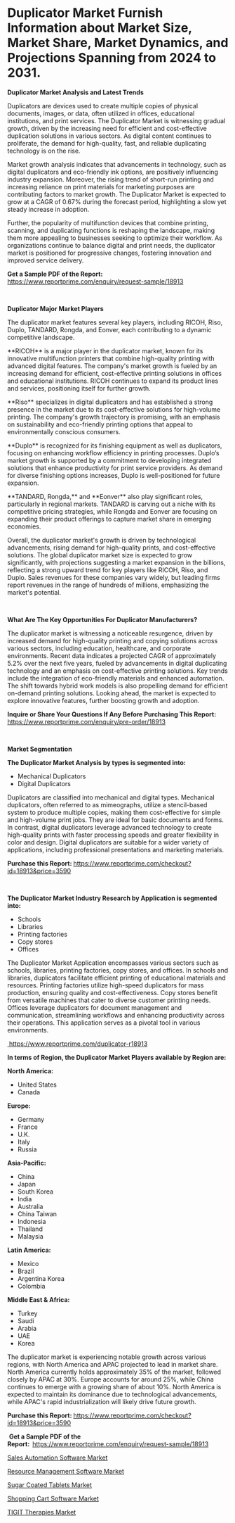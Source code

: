 <p><h1>Duplicator Market Furnish Information about Market Size, Market Share, Market Dynamics, and Projections Spanning from 2024 to 2031.</h1></p><p><strong>Duplicator Market Analysis and Latest Trends</strong></p>
<p><p>Duplicators are devices used to create multiple copies of physical documents, images, or data, often utilized in offices, educational institutions, and print services. The Duplicator Market is witnessing gradual growth, driven by the increasing need for efficient and cost-effective duplication solutions in various sectors. As digital content continues to proliferate, the demand for high-quality, fast, and reliable duplicating technology is on the rise.</p><p>Market growth analysis indicates that advancements in technology, such as digital duplicators and eco-friendly ink options, are positively influencing industry expansion. Moreover, the rising trend of short-run printing and increasing reliance on print materials for marketing purposes are contributing factors to market growth. The Duplicator Market is expected to grow at a CAGR of 0.67% during the forecast period, highlighting a slow yet steady increase in adoption.</p><p>Further, the popularity of multifunction devices that combine printing, scanning, and duplicating functions is reshaping the landscape, making them more appealing to businesses seeking to optimize their workflow. As organizations continue to balance digital and print needs, the duplicator market is positioned for progressive changes, fostering innovation and improved service delivery.</p></p>
<p><strong>Get a Sample PDF of the Report:&nbsp;</strong> <a href="https://www.reportprime.com/enquiry/request-sample/18913?utm_campaign=1846&utm_medium=2&utm_source=Github&utm_content=ia&utm_term=22112024&utm_id=duplicator">https://www.reportprime.com/enquiry/request-sample/18913</a></p>
<p>&nbsp;</p>
<p><strong>Duplicator Major Market Players</strong></p>
<p><p>The duplicator market features several key players, including RICOH, Riso, Duplo, TANDARD, Rongda, and Eonver, each contributing to a dynamic competitive landscape.</p><p>**RICOH** is a major player in the duplicator market, known for its innovative multifunction printers that combine high-quality printing with advanced digital features. The company's market growth is fueled by an increasing demand for efficient, cost-effective printing solutions in offices and educational institutions. RICOH continues to expand its product lines and services, positioning itself for further growth.</p><p>**Riso** specializes in digital duplicators and has established a strong presence in the market due to its cost-effective solutions for high-volume printing. The company's growth trajectory is promising, with an emphasis on sustainability and eco-friendly printing options that appeal to environmentally conscious consumers.</p><p>**Duplo** is recognized for its finishing equipment as well as duplicators, focusing on enhancing workflow efficiency in printing processes. Duplo’s market growth is supported by a commitment to developing integrated solutions that enhance productivity for print service providers. As demand for diverse finishing options increases, Duplo is well-positioned for future expansion.</p><p>**TANDARD, Rongda,** and **Eonver** also play significant roles, particularly in regional markets. TANDARD is carving out a niche with its competitive pricing strategies, while Rongda and Eonver are focusing on expanding their product offerings to capture market share in emerging economies.</p><p>Overall, the duplicator market's growth is driven by technological advancements, rising demand for high-quality prints, and cost-effective solutions. The global duplicator market size is expected to grow significantly, with projections suggesting a market expansion in the billions, reflecting a strong upward trend for key players like RICOH, Riso, and Duplo. Sales revenues for these companies vary widely, but leading firms report revenues in the range of hundreds of millions, emphasizing the market's potential.</p></p>
<p>&nbsp;</p>
<p><strong>What Are The Key Opportunities For Duplicator Manufacturers?</strong></p>
<p><p>The duplicator market is witnessing a noticeable resurgence, driven by increased demand for high-quality printing and copying solutions across various sectors, including education, healthcare, and corporate environments. Recent data indicates a projected CAGR of approximately 5.2% over the next five years, fueled by advancements in digital duplicating technology and an emphasis on cost-effective printing solutions. Key trends include the integration of eco-friendly materials and enhanced automation. The shift towards hybrid work models is also propelling demand for efficient on-demand printing solutions. Looking ahead, the market is expected to explore innovative features, further boosting growth and adoption.</p></p>
<p><strong>Inquire or Share Your Questions If Any Before Purchasing This Report:</strong> <a href="https://www.reportprime.com/enquiry/pre-order/18913?utm_campaign=1846&utm_medium=2&utm_source=Github&utm_content=ia&utm_term=22112024&utm_id=duplicator">https://www.reportprime.com/enquiry/pre-order/18913</a></p>
<p>&nbsp;</p>
<p><strong>Market Segmentation</strong></p>
<p><strong>The Duplicator Market Analysis by types is segmented into:</strong></p>
<p><ul><li>Mechanical Duplicators</li><li>Digital Duplicators</li></ul></p>
<p><p>Duplicators are classified into mechanical and digital types. Mechanical duplicators, often referred to as mimeographs, utilize a stencil-based system to produce multiple copies, making them cost-effective for simple and high-volume print jobs. They are ideal for basic documents and forms. In contrast, digital duplicators leverage advanced technology to create high-quality prints with faster processing speeds and greater flexibility in color and design. Digital duplicators are suitable for a wider variety of applications, including professional presentations and marketing materials.</p></p>
<p><strong>Purchase this Report:&nbsp;</strong><a href="https://www.reportprime.com/checkout?id=18913&price=3590&utm_campaign=1846&utm_medium=2&utm_source=Github&utm_content=ia&utm_term=22112024&utm_id=duplicator">https://www.reportprime.com/checkout?id=18913&price=3590</a></p>
<p>&nbsp;</p>
<p><strong>The Duplicator Market Industry Research by Application is segmented into:</strong></p>
<p><ul><li>Schools</li><li>Libraries</li><li>Printing factories</li><li>Copy stores</li><li>Offices</li></ul></p>
<p><p>The Duplicator Market Application encompasses various sectors such as schools, libraries, printing factories, copy stores, and offices. In schools and libraries, duplicators facilitate efficient printing of educational materials and resources. Printing factories utilize high-speed duplicators for mass production, ensuring quality and cost-effectiveness. Copy stores benefit from versatile machines that cater to diverse customer printing needs. Offices leverage duplicators for document management and communication, streamlining workflows and enhancing productivity across their operations. This application serves as a pivotal tool in various environments.</p></p>
<p><a href="https://www.reportprime.com/duplicator-r18913?utm_campaign=1846&utm_medium=2&utm_source=Github&utm_content=ia&utm_term=22112024&utm_id=duplicator">&nbsp;https://www.reportprime.com/duplicator-r18913</a></p>
<p><strong>In terms of Region, the Duplicator Market Players available by Region are:</strong></p>
<p>
    <p> <strong> North America: </strong>
        <ul>
            <li>United States</li>
            <li>Canada</li>
        </ul>
        </p> 
    <p> <strong> Europe: </strong>
        <ul>
            <li>Germany</li>
            <li>France</li>
            <li>U.K.</li>
            <li>Italy</li>
            <li>Russia</li>
        </ul>
        </p> 
    <p> <strong> Asia-Pacific: </strong>
        <ul>
            <li>China</li>
            <li>Japan</li>
            <li>South Korea</li>
            <li>India</li>
            <li>Australia</li>
            <li>China Taiwan</li>
            <li>Indonesia</li>
            <li>Thailand</li>
            <li>Malaysia</li>
        </ul>
        </p> 
    <p> <strong> Latin America: </strong>
        <ul>
            <li>Mexico</li>
            <li>Brazil</li>
            <li>Argentina Korea</li>
            <li>Colombia</li>
        </ul>
        </p> 
    <p> <strong> Middle East & Africa: </strong>
        <ul>
            <li>Turkey</li>
            <li>Saudi</li>
            <li>Arabia</li>
            <li>UAE</li>
            <li>Korea</li>
        </ul>
    </p>
    </p>
<p><p>The duplicator market is experiencing notable growth across various regions, with North America and APAC projected to lead in market share. North America currently holds approximately 35% of the market, followed closely by APAC at 30%. Europe accounts for around 25%, while China continues to emerge with a growing share of about 10%. North America is expected to maintain its dominance due to technological advancements, while APAC's rapid industrialization will likely drive future growth.</p></p>
<p><strong>Purchase this Report: </strong><a href="https://www.reportprime.com/checkout?id=18913&price=3590&utm_campaign=1846&utm_medium=2&utm_source=Github&utm_content=ia&utm_term=22112024&utm_id=duplicator">https://www.reportprime.com/checkout?id=18913&price=3590</a></p>
<p>&nbsp;<strong>Get a Sample PDF of the Report:&nbsp;&nbsp;</strong><a href="https://www.reportprime.com/enquiry/request-sample/18913?utm_campaign=1846&utm_medium=2&utm_source=Github&utm_content=ia&utm_term=22112024&utm_id=duplicator">https://www.reportprime.com/enquiry/request-sample/18913</a></p>
<p><strong></strong></p>
<p><p><a href="https://www.linkedin.com/pulse/sales-automation-software-market-growth-study-highlights-potential-wsngf?utm_campaign=1846&utm_medium=2&utm_source=Github&utm_content=ia&utm_term=22112024&utm_id=duplicator">Sales Automation Software Market</a></p><p><a href="https://www.linkedin.com/pulse/comprehensive-resource-management-software-report-industry-txq2e?utm_campaign=1846&utm_medium=2&utm_source=Github&utm_content=ia&utm_term=22112024&utm_id=duplicator">Resource Management Software Market</a></p><p><a href="https://issuu.com/reportprime-2/docs/sugar-coated-tablets-market-size-20_f0b35b5e86e076?utm_campaign=1846&utm_medium=2&utm_source=Github&utm_content=ia&utm_term=22112024&utm_id=duplicator">Sugar Coated Tablets Market</a></p><p><a href="https://www.linkedin.com/pulse/comprehensive-shopping-cart-software-market-size-growing-cagr-why3f?utm_campaign=1846&utm_medium=2&utm_source=Github&utm_content=ia&utm_term=22112024&utm_id=duplicator">Shopping Cart Software Market</a></p><p><a href="https://issuu.com/reportprime-2/docs/tigit-therapies-market-size-2030.pp_2e6f810a0f8551?utm_campaign=1846&utm_medium=2&utm_source=Github&utm_content=ia&utm_term=22112024&utm_id=duplicator">TIGIT Therapies Market</a></p></p>
